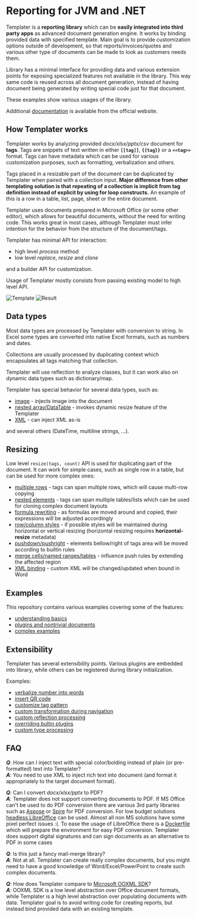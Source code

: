 [documentation]: https://templater.info/

# Reporting for JVM and .NET

Templater is a **reporting library** which can be **easily integrated into third party apps** as advanced document generation engine.
It works by binding provided data with specified template.
Main goal is to provide customization options outside of development, so that reports/invoices/quotes and various other type of documents can be made to look as customers needs them.

Library has a minimal interface for providing data and various extension points for exposing specialized features not available in the library.
This way same code is reused across all document generation, instead of having document being generated by writing special code just for that document.

These examples show various usages of the library.

Additional [documentation] is available from the official website.

## How Templater works

Templater works by analyzing provided *docx/xlsx/pptx/csv* document for **tags**. 
Tags are snippets of text written in either **`[[tag]]`**, **`{{tag}}`** or a **`<<tag>>`** format. 
Tags can have metadata which can be used for various customization purposes, such as formatting, verbalization and others.

Tags placed in a resizable part of the document can be duplicated by Templater when paired with a collection input.
**Major difference from other templating solution is that repeating of a collection is implicit from tag definition instead of explicit by using for loop constructs.** 
An example of this is a row in a table, list, page, sheet or the entire document.

Templater uses documents prepared in Microsoft Office (or some other editor), which allows for beautiful documents, without the need for writing code. 
This works great in most cases, although Templater must infer intention for the behavior from the structure of the document/tags.

Templater has minimal API for interaction:

 * high level *process* method
 * low level *replace*, *resize* and *clone*

and a builder API for customization.

Usage of Templater mostly consists from passing existing model to high level API.

![Template](https://user-images.githubusercontent.com/1181401/74080873-b7349a00-4a48-11ea-8686-53b31bb2fd96.png)
![Result](https://user-images.githubusercontent.com/1181401/74080884-da5f4980-4a48-11ea-8d0e-db9de4db743c.png)

## Data types

Most data types are processed by Templater with conversion to string. 
In Excel some types are converted into native Excel formats, such as numbers and dates.

Collections are usually processed by duplicating context which encapsulates all tags matching that collection.

Templater will use reflection to analyze classes, but it can work also on dynamic data types such as dictionary/map. 

Templater has special behavior for several data types, such as:

 * [image](Beginner/ImageExample) - injects image into the document
 * [nested array/DataTable](Beginner/DynamicResize) - invokes dynamic resize feature of the Templater 
 * [XML](Intermediate/DocxImport) - can inject XML as-is

and several others (DateTime, multiline strings, ...).

## Resizing

Low level `resize(tags, count)` API is used for duplicating part of the document. 
It can work for simple cases, such as single row in a table, but can be used for more complex ones:

 * [multiple rows](Intermediate/SharedCollection) - tags can span multiple rows, which will cause multi-row copying
 * [nested elements](Intermediate/ListsAndTables) - tags can span multiple tables/lists which can be used for cloning complex document layouts
 * [formula rewriting](Intermediate/Formulas) - as formulas are moved around and copied, their expressions will be adjusted accordingly
 * [row/column styles](Intermediate/WordTables) - if possible styles will be maintained during horizontal or vertical resizing (horizontal resizing requires **horizontal-resize** metadata)
 * [pushdown/pushright](Beginner/PushDownExample) - elements bellow/right of tags area will be moved according to builtin rules
 * [merge cells/named ranges/tables](Beginner/NamedRange) - influence push rules by extending the affected region
 * [XML binding](Advanced/XmlBinding) - custom XML will be changed/updated when bound in Word

## Examples

This repository contains various examples covering some of the features:

 * [understanding basics](Beginner/README.md)
 * [plugins and nontrivial documents](Intermediate/README.md)
 * [complex examples](Advanced/README.md)

## Extensibility

Templater has several extensibility points. 
Various plugins are embedded into library, while others can be registered during library initialization.

Examples:

 * [verbalize number into words](Intermediate/CollapseRegion)
 * [insert QR code](Intermediate/Pictures)
 * [customize tag pattern](Intermediate/QuestionnairePlugin)
 * [custom transformation during navigation](Intermediate/LimitPlugins)
 * [custom reflection processing](Intermediate/AlternativeProperty)
 * [overriding bultin plugins](Intermediate/BoolOverride)
 * [custom type processing](Intermediate/QuestionnairePlugin)

## FAQ

 ***Q***: How can I inject text with special color/bolding instead of plain (or pre-formatted) text into Templater?  
 ***A***: You need to use XML to inject rich text into document (and format it appropriately to the target document format).

 ***Q***: Can I convert *docx/xlsx/pptx* to PDF?  
 ***A***: Templater does not support converting documents to PDF. If MS Office can't be used to do PDF conversion there are various 3rd party libraries such as [Aspose](Advanced/TemplaterServer/src/main/java/hr/ngs/templater/server/Aspose.java) or [Spire](Advanced/TemplaterServer/src/main/java/hr/ngs/templater/server/Spire.java) for PDF conversion. For low budget solutions [headless LibreOffice](Advanced/TemplaterServer/src/main/java/hr/ngs/templater/server/LibreOffice.java) can be used. Almost all non MS solutions have some pixel perfect issues :(. To ease the usage of LibreOffice there is a [Dockerfile](Advanced/TemplaterServer/Dockerfile) which will prepare the environment for easy PDF conversion. Templater does support digital signatures and can sign documents as an alternative to PDF in some cases  

 ***Q***: Is this just a fancy mail-merge library?  
 ***A***: Not at all. Templater can create really complex documents, but you might need to have a good knowledge of Word/Excel/PowerPoint to create such complex documents.

 ***Q***: How does Templater compare to [Microsoft OOXML SDK](https://docs.microsoft.com/en-us/office/open-xml/open-xml-sdk)?  
 ***A***: OOXML SDK is a low level abstraction over Office document formats, while Templater is a high level abstraction over populating documents with data. Templater goal is to avoid writing code for creating reports, but instead bind provided data with an existing template. 
